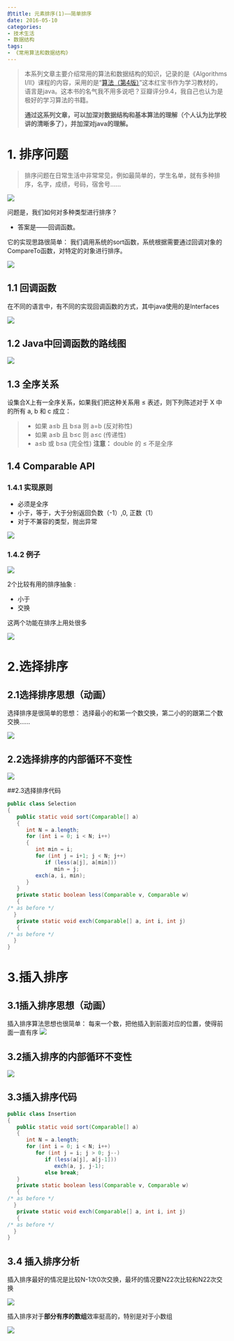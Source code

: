 ```yaml
---
的title: 元素排序(1)——简单排序
date: 2016-05-10
categories: 
- 技术生活
- 数据结构
tags: 
- 《常用算法和数据结构》
---
```


> 本系列文章主要介绍常用的算法和数据结构的知识，记录的是《Algorithms I/II》课程的内容，采用的是“[算法（第4版）](https://book.douban.com/subject/19952400/)”这本红宝书作为学习教材的，语言是java。这本书的名气我不用多说吧？豆瓣评分9.4，我自己也认为是极好的学习算法的书籍。
>
> **通过这系列文章，可以加深对数据结构和基本算法的理解（个人认为比学校讲的清晰多了），并加深对java的理解。**

# 1. 排序问题

>排序问题在日常生活中非常常见，例如最简单的，学生名单，就有多种排序，名字，成绩，号码，宿舍号…… 

![](http://img.hksite.cn/2019-03-01-071840.jpg)

问题是，我们如何对多种类型进行排序？

- 答案是——回调函数。 

它的实现思路很简单： 我们调用系统的sort函数，系统根据需要通过回调对象的CompareTo函数，对特定的对象进行排序。

![](http://img.hksite.cn/2019-03-01-071707.jpg)

## 1.1 回调函数

在不同的语言中，有不同的实现回调函数的方式，其中java使用的是Interfaces 

![](http://img.hksite.cn/2019-03-01-072004.jpg)

## 1.2 Java中回调函数的路线图

![](http://img.hksite.cn/2019-03-01-071955.jpg)

## 1.3 全序关系

设集合X上有一全序关系，如果我们把这种关系用 ≤ 表述，则下列陈述对于 X 中的所有 a, b 和 c 成立： 

>- 如果 a≤b 且 b≤a 则 a=b (反对称性) 
>- 如果 a≤b 且 b≤c 则 a≤c (传递性) 
>- a≤b 或 b≤a (完全性) 
**注意：** double 的 ≤ 不是全序

## 1.4 Comparable API

### 1.4.1 实现原则

- 必须是全序
- 小于，等于，大于分别返回负数（-1）,0, 正数（1）
- 对于不兼容的类型，抛出异常 

![](http://img.hksite.cn/2019-03-01-072023.jpg)
### 1.4.2 例子



![](http://img.hksite.cn/2019-03-01-072028.jpg)

2个比较有用的排序抽象 :

- 小于
- 交换

这两个功能在排序上用处很多

![](http://img.hksite.cn/2019-03-01-072039.jpg)

# 2.选择排序

## 2.1选择排序思想（动画）

选择排序是很简单的思想： 
选择最小的和第一个数交换，第二小的的跟第二个数交换…… 

![](http://img.hksite.cn/2019-03-01-20160406224909757.gif)

## 2.2选择排序的内部循环不变性

![](http://img.hksite.cn/2019-03-01-072112.jpg)

##2.3选择排序代码
```java
public class Selection
{
   public static void sort(Comparable[] a)
   {
      int N = a.length;
      for (int i = 0; i < N; i++)
      {
         int min = i;
         for (int j = i+1; j < N; j++)
            if (less(a[j], a[min]))
               min = j;
         exch(a, i, min);
      }
   }
   private static boolean less(Comparable v, Comparable w)
   {  
/* as before */
  }
   private static void exch(Comparable[] a, int i, int j)
   {  
/* as before */
  }
}
```
# 3.插入排序

## 3.1插入排序思想（动画）

插入排序算法思想也很简单： 
每来一个数，把他插入到前面对应的位置，使得前面一直有序 
![](http://img.hksite.cn/2019-03-01-20160406225147399.gif)

## 3.2插入排序的内部循环不变性

![](http://img.hksite.cn/2019-03-01-072143.jpg)

## 3.3插入排序代码
```java
public class Insertion
{
   public static void sort(Comparable[] a)
   {
      int N = a.length;
      for (int i = 0; i < N; i++)
         for (int j = i; j > 0; j--)
            if (less(a[j], a[j-1]))
               exch(a, j, j-1);
            else break;
   }
   private static boolean less(Comparable v, Comparable w)
   {  
/* as before */
  }
   private static void exch(Comparable[] a, int i, int j)
   {  
/* as before */
  }
}
```
## 3.4 插入排序分析

插入排序最好的情况是比较N-1次0次交换，最坏的情况要N22次比较和N22次交换 

![](http://img.hksite.cn/2019-03-01-072158.jpg)

插入排序对于**部分有序的数组**效率挺高的，特别是对于小数组 


![](http://img.hksite.cn/2019-03-01-072205.jpg)

